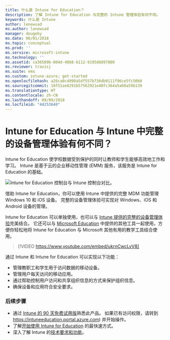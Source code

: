```yaml
---
title: 什么是 Intune for Education？
description: 了解 Intune for Education 与完整的 Intune 管理体验有何不同。
keywords: 什么是 Intune
author: lenewsad
ms.author: lanewsad
manager: dougeby
ms.date: 06/01/2018
ms.topic: conceptual
ms.prod: ''
ms.service: microsoft-intune
ms.technology: ''
ms.assetid: ca36589b-804d-40b8-b112-9195d8897800
ms.reviewer: travisj
ms.suite: ems
ms.custom: intune-azure; get-started
ms.openlocfilehash: a26ca0c4098a5df557b736db0111f96ce5fc50b0
ms.sourcegitcommit: 18f51ae8291b57562921e40fc364a5a60a59b139
ms.translationtype: HT
ms.contentlocale: zh-CN
ms.lasthandoff: 09/09/2018
ms.locfileid: "44253640"
---
```

# <a name="how-is-intune-for-education-different-from-the-full-device-management-experience-in-intune"></a>Intune for Education 与 Intune 中完整的设备管理体验有何不同？

Intune for Education 使学校数据受到保护的同时让教师和学生能够高效地工作和学习。 Intune 是基于云的企业移动性管理 (EMM) 服务，该服务是 Intune for Education 的基础。

![Intune for Education 控制台与 Intune 控制台对比。](./media/intune-azure-vs-intuneEDU.png)

借助 Intune for Education，你可以使用 Intune 中提供的完整 MDM 功能管理 Windows 10 和 iOS 设备。 完整的设备管理体验可实现对 Windows、iOS 和 Android 设备的管理。  

Intune for Education 可以单独使用，也可以与 [Intune 提供的完整的设备管理体验](introduction-intune.md)完美结合。 它还可以与 [Microsoft Education](https://microsoft.com/education) 中提供的其他工具一起使用，方便你轻松地将 Intune for Education 与 Microsoft 其他有用的教学工具结合使用。  

> [!VIDEO https://www.youtube.com/embed/ukrnCwcLvV8]

通过 Intune 和 Intune for Education 可以实现以下功能：
* 管理教职工和学生用于访问数据的移动设备。
* 管理用户每天访问的移动应用。
* 通过帮助控制用户访问和共享组织信息的方式来保护组织信息。
* 确保设备和应用符合安全要求。

### <a name="next-steps"></a>后续步骤
* 通过 [Intune 的 90 天免费试用版](https://signup.microsoft.com/Signup?OfferId=5eec053c-cc40-4cd5-a06a-ea8d75cf2686&ali=1)熟悉此产品。 如果已有访问权限，请转到 https://intuneeducation.portal.azure.com) 并开始操作。
* 了解[开始使用 Intune for Education](/intune-education/what-is-express-configuration) 的最快速方式。
* 深入了解 Intune 的[技术要求和功能](/intune/supported-devices-browsers)。
